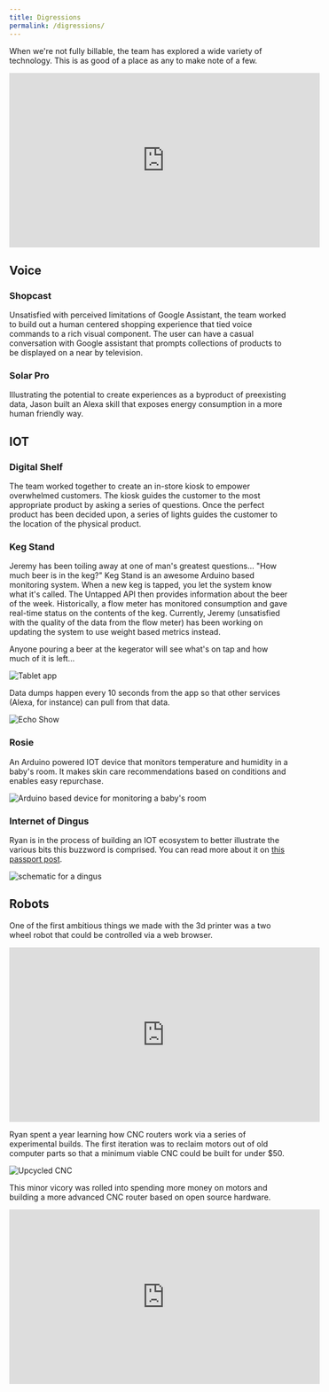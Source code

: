 ```yaml
---
title: Digressions
permalink: /digressions/
---
```


When we're not fully billable, the team has explored a wide variety of technology. This is as good of a place as any to make note of a few.

<iframe width="560" height="315" src="https://www.youtube.com/embed/YcS6NqaOb8o" frameborder="0" allow="autoplay; encrypted-media" allowfullscreen></iframe>

## Voice

### Shopcast

Unsatisfied with perceived limitations of Google Assistant, the team worked to build out a human centered shopping experience that tied voice commands to a rich visual component. The user can have a casual conversation with Google assistant that prompts collections of products to be displayed on a near by television.

### Solar Pro

Illustrating the potential to create experiences as a byproduct of preexisting data, Jason built an Alexa skill that exposes energy consumption in a more human friendly way.

## IOT

### Digital Shelf

The team worked together to create an in-store kiosk to empower overwhelmed customers. The kiosk guides the customer to the most appropriate product by asking a series of questions. Once the perfect product has been decided upon, a series of lights guides the customer to the location of the physical product.

### Keg Stand

Jeremy has been toiling away at one of man's greatest questions... "How much beer is in the keg?" Keg Stand is an awesome Arduino based monitoring system. When a new keg is tapped, you let the system know what it's called. The Untapped API then provides information about the beer of the week. Historically, a flow meter has monitored consumption and gave real-time status on the contents of the keg. Currently, Jeremy (unsatisfied with the quality of the data from the flow meter) has been working on updating the system to use weight based metrics instead.

Anyone pouring a beer at the kegerator will see what's on tap and how much of it is left...

![Tablet app](/uploads/20180427_173253.jpg)

Data dumps happen every 10 seconds from the app so that other services (Alexa, for instance) can pull from that data.

![Echo Show](/uploads/20180427_173338.jpg)

### Rosie

An Arduino powered IOT device that monitors temperature and humidity in a baby's room. It makes skin care recommendations based on conditions and enables easy repurchase.

![Arduino based device for monitoring a baby's room](/uploads/rosie.jpg)

### Internet of Dingus

Ryan is in the process of building an IOT ecosystem to better illustrate the various bits this buzzword is comprised. You can read more about it on [this passport post](https://passport.vml.com/post/introducing-internet-dingus).

![schematic for a dingus](/uploads/dingus-bb-0.png)

## Robots

One of the first ambitious things we made with the 3d printer was a two wheel robot that could be controlled via a web browser.

<iframe width="560" height="315" src="https://www.youtube.com/embed/E665J3E3drg?ecver=1" frameborder="0" allow="autoplay; encrypted-media" allowfullscreen=""></iframe>

Ryan spent a year learning how CNC routers work via a series of experimental builds. The first iteration was to reclaim motors out of old computer parts so that a minimum viable CNC could be built for under $50.

![Upcycled CNC](/uploads/ewastecnc-1.jpg)

This minor vicory was rolled into spending more money on motors and building a more advanced CNC router based on open source hardware.

<iframe width="560" height="315" src="https://www.youtube.com/embed/TWuP_DbFSsA" frameborder="0" allow="autoplay; encrypted-media" allowfullscreen></iframe>